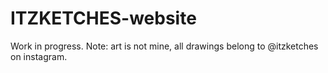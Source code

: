 # ITZKETCHES-website
Work in progress. Note: art is not mine, all drawings belong to @itzketches on instagram.
